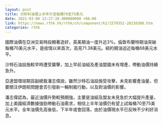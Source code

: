 ```yaml
---
layout: post
title: 分析料油價上半年升至每桶70至75美元
date: 2021-03-08 12:27:20.000000000 +08:00
link: https://news.rthk.hk/rthk/ch/component/k2/1579352-20210308.htm
categories: rthk
---
```


國際油價在亞洲交易時段顯著造好，英美期油一度升近3%。倫敦布蘭特期油突破每桶70美元水平，是疫情以來首次，高見71.38美元。紐約期油迫近每桶68美元水平。

沙特石油設施較早時遭受襲擊，加上早前油組及產油盟國未有增產，帶動油價持續急升。

亞達盟環球期貨副總裁潘志偉說，雖然沙特石油設施受攻擊，未見影響產油量，但要關注伊朗核問題會否引發新一輪制裁行動，以及對油價的影響。

潘志偉認為，最近油價升勢較預期強，主要是油組及盟友未見急於大幅提升產量，加上美國經濟數據強勁帶動石油需求，相信上半年油價仍有望上試每桶70至75美元水平。全年油價先高後低，下半年或會回落，由於油價現水平已反映不少利好消息。
